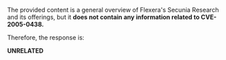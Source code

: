 The provided content is a general overview of Flexera's Secunia Research and its offerings, but it **does not contain any information related to CVE-2005-0438.**

Therefore, the response is:

**UNRELATED**